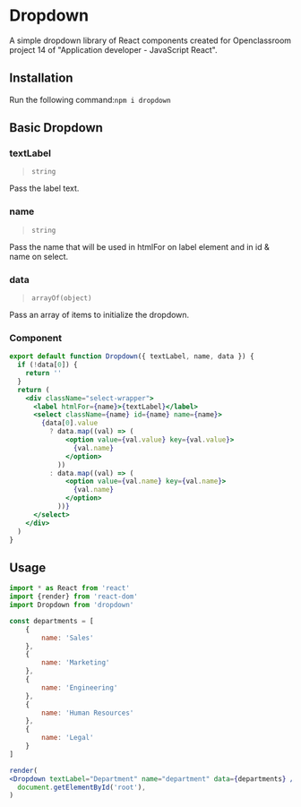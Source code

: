 # Dropdown
A simple dropdown library of React components created for Openclassroom project 14 of "Application developer - JavaScript React".

## Installation

Run the following command:`npm i dropdown`

## Basic Dropdown

### textLabel

> `string`

Pass the label text.

### name

> `string`

Pass the name that will be used in htmlFor on label element and in id & name on select.

### data

> `arrayOf(object)`

Pass an array of items to initialize the dropdown.

### Component

```jsx
export default function Dropdown({ textLabel, name, data }) {
  if (!data[0]) {
    return ''
  }
  return (
    <div className="select-wrapper">
      <label htmlFor={name}>{textLabel}</label>
      <select className={name} id={name} name={name}>
        {data[0].value
          ? data.map((val) => (
              <option value={val.value} key={val.value}>
                {val.name}
              </option>
            ))
          : data.map((val) => (
              <option value={val.name} key={val.name}>
                {val.name}
              </option>
            ))}
      </select>
    </div>
  )
}
```

## Usage

```jsx
import * as React from 'react'
import {render} from 'react-dom'
import Dropdown from 'dropdown'

const departments = [
    {
        name: 'Sales'
    },
    {
        name: 'Marketing'
    },
    {
        name: 'Engineering'
    },
    {
        name: 'Human Resources'
    },
    {
        name: 'Legal'
    }
]

render(
<Dropdown textLabel="Department" name="department" data={departments} />,
  document.getElementById('root'),
)
```